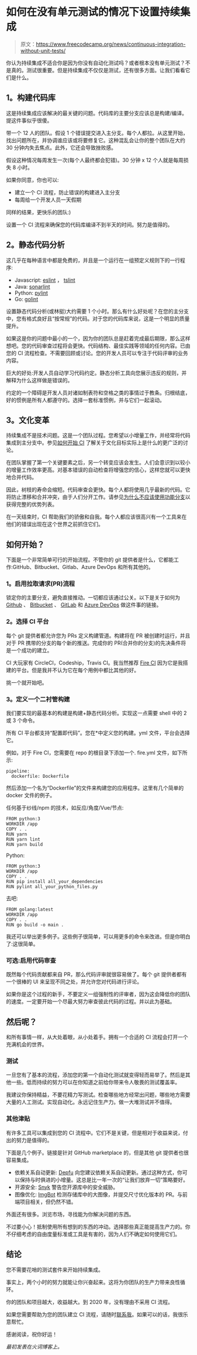 # 如何在没有单元测试的情况下设置持续集成

> 原文：<https://www.freecodecamp.org/news/continuous-integration-without-unit-tests/>

你认为持续集成不适合你是因为你没有自动化测试吗？或者根本没有单元测试？不是真的。测试很重要。但是持续集成不仅仅是测试，还有很多方面。让我们看看它们是什么。

## **1。构建代码库**

这是持续集成应该解决的最关键的问题。代码库的主要分支应该总是构建/编译。提这件事似乎很傻。

带一个 12 人的团队。假设 1 个错误提交进入主分支。每个人都拉。从这里开始，找出问题所在，并协调谁应该或将要修复它。这种混乱会让你的整个团队在大约 30 分钟内失去焦点。此外，它还会导致挫败感。

假设这种情况每周发生一次(每个人最终都会犯错)。30 分钟 x 12 个人就是每周损失 8 小时。

如果你同意，你也可以:

*   建立一个 CI 流程，防止错误的构建进入主分支
*   每周给一个开发人员一天假期

同样的结果，更快乐的团队:)

设置一个 CI 流程来确保您的代码库编译不到半天的时间。努力是值得的。

## **2。静态代码分析**

这几乎在每种语言中都是免费的，并且是一个运行在一组预定义规则下的一行程序:

*   Javascript: [eslint](https://eslint.org/) ， [tslint](https://palantir.github.io/tslint/)
*   Java: [sonarlint](https://www.sonarlint.org/)
*   Python: [pylint](https://www.pylint.org/)
*   Go: [golint](https://github.com/golang/lint)

设置静态代码分析(或林挺)大约需要 1 个小时。那么有什么好处呢？在您的主分支中，您有格式良好且“按常规”的代码。对于您的代码库来说，这是一个明显的质量提升。

如果这是你的问题中最小的一个，因为你的团队总是赶着完成最后期限，那么这样想吧。您的代码审查过程将会更快。代码结构、最佳实践等领域的任何内容。已由您的 CI 流程检查。不需要回顾或讨论。您的开发人员可以专注于代码评审的业务内容。

巨大的好处:开发人员自动学习代码约定。静态分析工具向您展示违反的规则，并解释为什么这样做是错误的。

约定的一个障碍是开发人员对诸如制表符和空格之类的事情过于教条。归根结底，好的惯例是所有人都遵守的。选择一套标准惯例，并与它们一起滚动。

## **3。文化变革**

持续集成不是技术问题。这是一个团队过程。您希望以小增量工作，并经常将代码集成到主分支中。参见[如何开始 CI](https://fire.ci/blog/how-to-get-started-with-continuous-integration/) 了解关于文化目标实际上是什么的更广泛的讨论。

在团队掌握了第一个关键要素之后，另一个转变应该会发生。人们会意识到以较小的增量工作效率更高。对基本错误的自动检查将增强您的信心，这样您就可以更快地合并代码。

因此，树枝的寿命会缩短。代码审查会更快。每个人都将使用几乎最新的代码。它将防止漂移和合并冲突，由于人们分开工作。请参见[为什么不应该使用功能分支](https://fire.ci/blog/why-you-should-not-use-feature-branches/)以获得完整的优势列表。

在一天结束时，CI 帮助我们的骄傲和自我。每个人都应该很高兴有一个工具来在他们的错误出现在这个世界之前抓住它们。

## **如何开始？**

下面是一个非常简单可行的开始流程。不管你的 git 提供者是什么，它都能工作:GitHub、Bitbucket、Gitlab、Azure DevOps 和所有其他的。

### **1。启用拉取请求(PR)流程**

锁定你的主要分支，避免直接推动。一切都应该通过公关。以下是关于如何为 [Github](https://help.github.com/en/github/administering-a-repository/enabling-branch-restrictions) 、 [Bitbucket](https://confluence.atlassian.com/bitbucketserver/using-branch-permissions-776639807.html#Usingbranchpermissions-Addbranchpermissionsforasinglerepository) 、 [GitLab](https://docs.gitlab.com/ee/user/project/protected_branches.html) 和 [Azure DevOps](https://docs.microsoft.com/en-us/azure/devops/repos/git/branch-policies?view=azure-devops) 做这件事的链接。

### **2。选择 CI 平台**

每个 git 提供者都允许您为 PRs 定义构建管道。构建将在 PR 被创建时运行，并且对于 PR 携带的分支的每个新的推送。完成你的 PR(合并你的分支)的先决条件将是一个成功的建立。

CI 大玩家有 CircleCI，Codeship，Travis CI。我当然推荐 [Fire CI](https://fire.ci/) 因为它是我搭建的平台。但是我并不认为它在每个用例中都比其他的好。

挑一个就开始吧。

### **3。定义一个二衬管构建**

我们要实现的最基本的构建是构建+静态代码分析。实现这一点需要 shell 中的 2 或 3 个命令。

所有 CI 平台都支持“配置即代码”。您在*中定义您的构建。yml 文件，平台会选择它。

例如，对于 Fire CI，您需要在 repo 的根目录下添加一个. fire.yml 文件，如下所示:

```
pipeline:   
  dockerfile: Dockerfile
```

然后添加一个名为“Dockerfile”的文件来构建您的应用程序。这里有几个简单的 docker 文件的例子。

任何基于纱线/npm 的技术，如反应/角度/Vue/节点:

```
FROM python:3 
WORKDIR /app  
COPY . . 
RUN yarn
RUN yarn lint 
RUN yarn build
```

Python:

```
FROM python:3
WORKDIR /app 
COPY . .
RUN pip install all_your_dependencies
RUN pylint all_your_python_files.py
```

去吧:

```
FROM golang:latest
WORKDIR /app
COPY . .
RUN go build -o main .
```

我还可以举出更多例子。这些例子很简单，可以用更多的命令来改进。但是你明白了:这很简单。

### **可选:启用代码审查**

既然每个代码贡献都来自 PR，那么代码评审就很容易做了。每个 git 提供者都有一个很棒的 UI 来呈现不同之处，并允许您对代码进行评论。

如果你是这个过程的新手，不要定义一组强制性的评审者，因为这会降低你的团队的速度。一定要开始一个尽最大努力审查彼此代码的过程。并以此为基础。

## 然后呢？

和所有事情一样，从大处着眼，从小处着手。拥有一个合适的 CI 流程会打开一个充满机会的世界。

### **测试**

一旦您有了基本的流程，添加您的第一个自动化测试就变得轻而易举了。然后是其他一些。低而持续的努力可以在你知道之前给你带来令人敬畏的测试覆盖率。

我建议你保持精益，不要花精力写测试。检查哪些地方经常出问题，哪些地方需要大量的人工测试。实现自动化。永远记住生产力。做一大堆测试并不值得。

### **其他津贴**

有许多工具可以集成到您的 CI 流程中。它们不是关键，但是相对于收益来说，付出的努力是值得的。

下面是几个例子。链接是针对 GitHub marketplace 的，但是其他 git 提供者也很容易集成。

*   依赖关系自动更新: [Depfu](https://github.com/marketplace/depfu) 向您建议依赖关系自动更新。通过这种方式，你可以保持与时俱进的小增量。这总是比一年一次的“让我们放弃一切”策略要好。
*   开源安全: [Snyk](https://github.com/marketplace/snyk) 警告您开源库中的安全威胁。
*   图像优化: [ImgBot](https://github.com/marketplace/snyk) 检测存储库中的大图像，并提交尺寸优化版本的 PR。与前端项目相关，但仍然不错。

外面还有很多。浏览市场，寻找能为你解决问题的东西。

不过要小心！抵制使用所有想到的东西的冲动。选择那些真正能提高生产力的。你不仔细考虑的自由度量标准或工具是有害的，因为人们不确定如何使用它们。

## **结论**

您不需要花哨的测试套件来开始持续集成。

事实上，两个小时的努力就能让你兴奋起来。这将为你团队的生产力带来良性循环。

你的团队和项目越大，收益越大。到 2020 年，没有理由不采用 CI 流程。

如果您需要帮助为您的团队建立 CI 流程，请随时[联系我](https://twitter.com/jpdelimat)。如果可以的话，我很乐意帮忙。

感谢阅读，祝你好运！

*最初发表在火词博客上。*